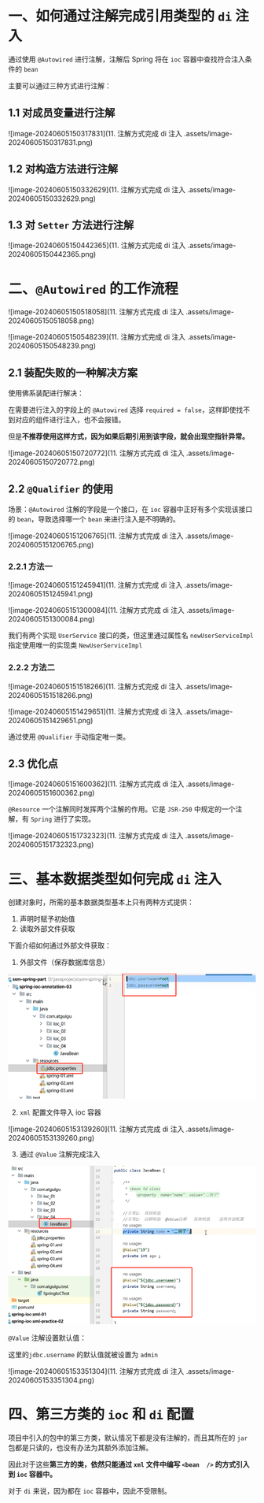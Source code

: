 # 一、如何通过注解完成引用类型的 `di` 注入

通过使用 `@Autowired` 进行注解，注解后 Spring 将在 `ioc` 容器中查找符合注入条件的 `bean`

主要可以通过三种方式进行注解：

## 1.1 对成员变量进行注解

![image-20240605150317831](11. 注解方式完成 di 注入 .assets/image-20240605150317831.png)

## 1.2 对构造方法进行注解

![image-20240605150332629](11. 注解方式完成 di 注入 .assets/image-20240605150332629.png)

## 1.3 对 `Setter` 方法进行注解

![image-20240605150442365](11. 注解方式完成 di 注入 .assets/image-20240605150442365.png)

# 二、`@Autowired` 的工作流程

![image-20240605150518058](11. 注解方式完成 di 注入 .assets/image-20240605150518058.png)

![image-20240605150548239](11. 注解方式完成 di 注入 .assets/image-20240605150548239.png)

## 2.1 装配失败的一种解决方案

使用佛系装配进行解决：

在需要进行注入的字段上的 `@Autowired` 选择 `required = false`，这样即使找不到对应的组件进行注入，也不会报错。

但是**不推荐使用这样方式，因为如果后期引用到该字段，就会出现空指针异常。**

![image-20240605150720772](11. 注解方式完成 di 注入 .assets/image-20240605150720772.png)

## 2.2 `@Qualifier` 的使用

场景：`@Autowired` 注解的字段是一个接口，在 `ioc` 容器中正好有多个实现该接口的 `bean`，导致选择哪一个 `bean` 来进行注入是不明确的。

![image-20240605151206765](11. 注解方式完成 di 注入 .assets/image-20240605151206765.png)

### 2.2.1 方法一

![image-20240605151245941](11. 注解方式完成 di 注入 .assets/image-20240605151245941.png)

![image-20240605151300084](11. 注解方式完成 di 注入 .assets/image-20240605151300084.png)

我们有两个实现 `UserService` 接口的类，但这里通过属性名 `newUserServiceImpl` 指定使用唯一的实现类 `NewUserServiceImpl`

### 2.2.2 方法二

![image-20240605151518266](11. 注解方式完成 di 注入 .assets/image-20240605151518266.png)

![image-20240605151429651](11. 注解方式完成 di 注入 .assets/image-20240605151429651.png)

通过使用 `@Qualifier` 手动指定唯一类。

## 2.3 优化点

![image-20240605151600362](11. 注解方式完成 di 注入 .assets/image-20240605151600362.png)

`@Resource` 一个注解同时发挥两个注解的作用。它是 `JSR-250` 中规定的一个注解，有 `Spring` 进行了实现。

![image-20240605151732323](11. 注解方式完成 di 注入 .assets/image-20240605151732323.png)

# 三、基本数据类型如何完成 `di` 注入

创建对象时，所需的基本数据类型基本上只有两种方式提供：

1. 声明时赋予初始值
2. 读取外部文件获取

下面介绍如何通过外部文件获取：

1. 外部文件（保存数据库信息）

<img src="11. 注解方式完成 di 注入 .assets/image-20240605153104195.png" alt="image-20240605153104195" style="zoom:67%;" />

2. `xml` 配置文件导入 ioc 容器

![image-20240605153139260](11. 注解方式完成 di 注入 .assets/image-20240605153139260.png)

3. 通过 `@Value` 注解完成注入

<img src="11. 注解方式完成 di 注入 .assets/image-20240605153258022.png" alt="image-20240605153258022" style="zoom:67%;" />



`@Value` 注解设置默认值：

这里的`jdbc.username` 的默认值就被设置为 `admin`

![image-20240605153351304](11. 注解方式完成 di 注入 .assets/image-20240605153351304.png)

# 四、第三方类的 `ioc` 和 `di` 配置

项目中引入的包中的第三方类，默认情况下都是没有注解的，而且其所在的 `jar` 包都是只读的，也没有办法为其额外添加注解。

因此对于这些**第三方的类，依然只能通过 `xml` 文件中编写 `<bean  />` 的方式引入到 `ioc` 容器中。**

对于 `di` 来说，因为都在 `ioc` 容器中，因此不受限制。 